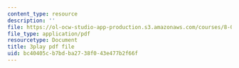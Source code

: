 ```yaml
---
content_type: resource
description: ''
file: https://ol-ocw-studio-app-production.s3.amazonaws.com/courses/8-06-quantum-physics-iii-spring-2018/bc40405cb7bdba2738f043e477b2f66f_-pMowqywuIY.pdf
file_type: application/pdf
resourcetype: Document
title: 3play pdf file
uid: bc40405c-b7bd-ba27-38f0-43e477b2f66f
---
```

